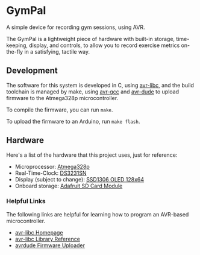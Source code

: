 # GymPal
A simple device for recording gym sessions, using AVR.

The GymPal is a lightweight piece of hardware with built-in storage, time-keeping, display, and controls, to allow you to record exercise metrics on-the-fly in a satisfying, tactile way.

## Development
The software for this system is developed in C, using [avr-libc](https://www.nongnu.org/avr-libc/), and the build toolchain is managed by make, using [avr-gcc](https://linux.die.net/man/1/avr-gcc) and [avr-dude](https://github.com/avrdudes/avrdude) to upload firmware to the Atmega328p microcontroller.

To compile the firmware, you can run `make`.

To upload the firmware to an Arduino, run `make flash`.

## Hardware
Here's a list of the hardware that this project uses, just for reference:
- Microprocessor: [Atmega328p](https://ww1.microchip.com/downloads/en/DeviceDoc/Atmel-7810-Automotive-Microcontrollers-ATmega328P_Datasheet.pdf)
- Real-Time-Clock: [DS3231SN](https://nl.mouser.com/datasheet/2/256/DS3231-1513891.pdf)
- Display (subject to change): [SSD1306 OLED 128x64](https://cdn-shop.adafruit.com/datasheets/SSD1306.pdf)
- Onboard storage: [Adafruit SD Card Module](https://cdn-shop.adafruit.com/datasheets/TS16GUSDHC6.pdf)

### Helpful Links
The following links are helpful for learning how to program an AVR-based microcontroller.

- [avr-libc Homepage](https://www.nongnu.org/avr-libc/)
- [avr-libc Library Reference](https://www.nongnu.org/avr-libc/user-manual/modules.html)
- [avrdude Firmware Uploader](https://github.com/avrdudes/avrdude)
